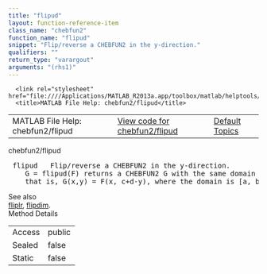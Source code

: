 ```yaml
---
title: "flipud"
layout: function-reference-item
class_name: "chebfun2"
function_name: "flipud"
snippet: "Flip/reverse a CHEBFUN2 in the y-direction."
qualifiers: ""
return_type: "varargout"
arguments: "(rhs1)"
---
```


<html>
   <head>
      <meta http-equiv="Content-Type" content="text/html; charset=utf-8">
   
      <link rel="stylesheet" href="file:////Applications/MATLAB_R2013a.app/toolbox/matlab/helptools/private/helpwin.css">
      <title>MATLAB File Help: chebfun2/flipud</title>
   </head>
   <body>
      <!--Single-page help-->
      <table border="0" cellspacing="0" width="100%">
         <tr class="subheader">
            <td class="headertitle">MATLAB File Help: chebfun2/flipud</td>
            <td class="subheader-left"><a href="matlab:edit chebfun2/flipud">View code for chebfun2/flipud</a></td>
            <td class="subheader-right"><a href="matlab:helpwin">Default Topics</a></td>
         </tr>
      </table>
      <div class="title">chebfun2/flipud</div>
      <div class="helptext"><pre><!--helptext --> <span class="helptopic">flipud</span>   Flip/reverse a CHEBFUN2 in the y-direction.
    G = <span class="helptopic">flipud</span>(F) returns a CHEBFUN2 G with the same domain as F but reversed;
    that is, G(x,y) = F(x, c+d-y), where the domain is [a, b, c, d].</pre></div><!--after help --><!--seeAlso--><div class="footerlinktitle">See also</div><div class="footerlink"> <a href="matlab:helpwin chebfun2/fliplr">fliplr</a>, <a href="matlab:helpwin chebfun2/flipdim">flipdim</a>. 
</div>
      <!--Method-->
      <div class="sectiontitle">Method Details</div>
      <table class="class-details">
         <tr>
            <td class="class-detail-label">Access</td>
            <td>public</td>
         </tr>
         <tr>
            <td class="class-detail-label">Sealed</td>
            <td>false</td>
         </tr>
         <tr>
            <td class="class-detail-label">Static</td>
            <td>false</td>
         </tr>
      </table>
   </body>
</html>
